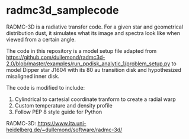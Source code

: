 # radmc3d_samplecode

RADMC-3D is a radiative transfer code. For a given star and geometrical distribution dust, it simulates what its image and spectra look like when viewed from a certain angle.

The code in this repository is a model setup file adapted from
https://github.com/dullemond/radmc3d-2.0/blob/master/examples/run_ppdisk_analytic_1/problem_setup.py
to model Dipper star J1604 with its 80 au transition disk and hypothesized misaligned inner disk.

The code is modified to include:

1) Cylindrical to cartesial coordinate tranform to create a radial warp
2) Custom temperature and density profile 
3) Follow PEP 8 style guide for Python

RADMC-3D: https://www.ita.uni-heidelberg.de/~dullemond/software/radmc-3d/
